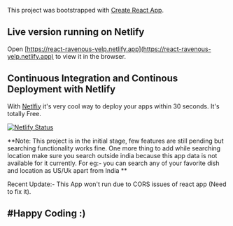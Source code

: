This project was bootstrapped with [Create React App](https://github.com/facebook/create-react-app).

## Live version running on Netlify

Open [https://react-ravenous-yelp.netlify.app](https://react-ravenous-yelp.netlify.app) to view it in the browser.

## Continuous Integration and Continous Deployment with Netlify

With [Netlfiy](https://www.netlify.com/) it's very cool way to deploy your apps within 30 seconds. It's totally Free.

[![Netlify Status](https://api.netlify.com/api/v1/badges/dbaf33a3-5a43-43b5-946d-a1ddf98d90fc/deploy-status)](https://app.netlify.com/sites/react-ravenous-yelp/deploys)

**Note: This project is in the initial stage, few features are still pending but searching functionality works fine. One more thing to add while searching location make sure you search outside india because this app data is not available for it currently. For eg:- you can search any of your favorite dish and location as US/Uk apart from India **

Recent Update:- This App won't run due to CORS issues of react app (Need to fix it). 

## #Happy Coding :)
